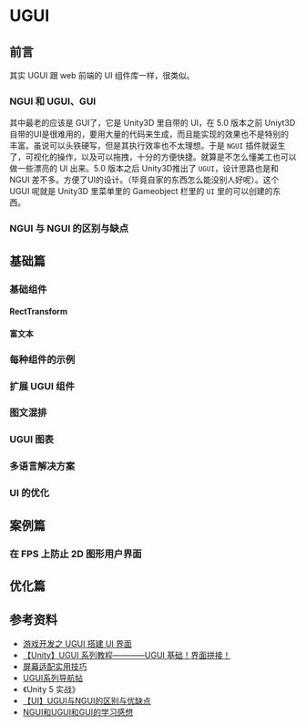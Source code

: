 # UGUI

## 前言

其实 UGUI 跟 web 前端的 UI 组件库一样，很类似。

### NGUI 和 UGUI、GUI

其中最老的应该是 GUI了，它是 Unity3D 里自带的 UI，在 5.0 版本之前 Uniyt3D 自带的UI是很难用的，要用大量的代码来生成，而且能实现的效果也不是特别的丰富。虽说可以头铁硬写，但是其执行效率也不太理想。于是 `NGUI` 插件就诞生了，可视化的操作，以及可以拖拽，十分的方便快捷。就算是不怎么懂美工也可以做一些漂亮的 UI 出来。5.0 版本之后 Unity3D推出了 `UGUI`，设计思路也是和 NGUI 差不多。方便了UI的设计。（毕竟自家的东西怎么能没别人好呢）。这个 UGUI 呢就是 Unity3D 里菜单里的 Gameobject 栏里的 `UI` 里的可以创建的东西。

### NGUI 与 NGUI 的区别与缺点

## 基础篇

### 基础组件

#### RectTransform

#### 富文本

### 每种组件的示例

### 扩展 UGUI 组件

### 图文混排

### UGUI 图表

### 多语言解决方案

### UI 的优化

## 案例篇

### 在 FPS 上防止 2D 图形用户界面

## 优化篇

## 参考资料

- [游戏开发之 UGUI 搭建 UI 界面](https://blog.csdn.net/weixin_38621217/article/details/77622309)
- [【Unity】UGUI 系列教程————UGUI 基础！界面拼接！](https://zhuanlan.zhihu.com/p/28905447)
- [屏幕适配实用技巧](https://zhuanlan.zhihu.com/p/42779882)
- [UGUI系列导航帖](https://blog.csdn.net/zcaixzy5211314/article/details/86515168)
- 《Unity 5 实战》
- [【UI】UGUI与NGUI的区别与优缺点](https://gameinstitute.qq.com/community/detail/116452)
- [NGUI和UGUI和GUI的学习感想](https://blog.csdn.net/weixin_43151516/article/details/82670164)

